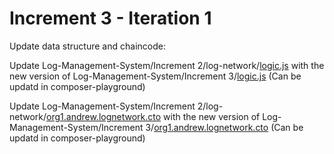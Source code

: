# Increment 3 - Iteration 1

Update data structure and chaincode:

Update Log-Management-System/Increment 2/log-network/[logic.js](../Increment%202/log-network/lib/logic.js) with the new version of Log-Management-System/Increment 3/[logic.js](logic.js) (Can be updatd in composer-playground)

Update Log-Management-System/Increment 2/log-network/[org1.andrew.lognetwork.cto](../Increment%202/log-network/models/org1.andrew.lognetwork.cto) with the new version of Log-Management-System/Increment 3/[org1.andrew.lognetwork.cto](org1.andrew.lognetwork.cto) (Can be updatd in composer-playground)


